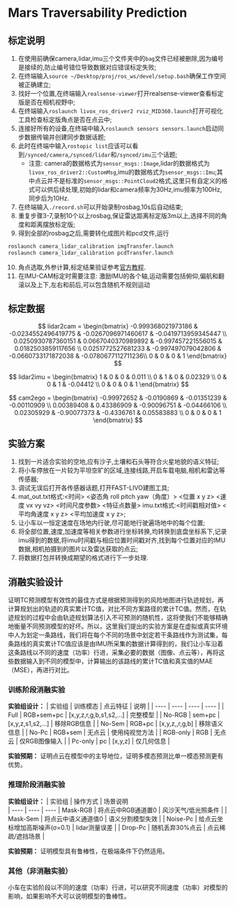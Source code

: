 # Mars Traversability Prediction

## 标定说明
1. 在使用前确保camera,lidar,imu三个文件夹中的`bag`文件已经被删除,因为编号是接续的,防止编号错位导致数据对应错误标定失败;
2. 在终端输入`source ~/Desktop/proj/ros_ws/devel/setup.bash`确保工作空间被正确建立;
3. 找好一个位置,在终端输入`realsense-viewer`打开realsense-viewer查看标定版是否在相机视野中;
4. 在终端输入`roslaunch livox_ros_driver2 rviz_MID360.launch`打开可视化工具检查标定版角点是否在点云中;
5. 连接好所有的设备,在终端中输入`roslaunch sensors sensors.launch`启动同步数据传输并创建同步数据话题;
6. 此时在终端中输入`rostopic list`应该可以看到`/synced/camera`,`/synced/lidar`和`/synced/imu`三个话题;
    - 注意: camera的数据格式为`sensor_msgs::Image`,lidar的数据格式为`livox_ros_driver2::CustomMsg`,imu的数据格式为`sensor_msgs::Imu`;其中点云并不是标准的`sensor_msgs::PointCloud2`格式,这里只有自定义的格式可以供后续处理,初始的lidar和camera频率为30Hz,imu频率为100Hz,同步后为10Hz.
7. 在终端输入`./record.sh`可以开始录制rosbag,10s后自动结束;
8. 重复步骤3-7,录制10个以上rosbag,保证雷达距离标定版3m以上,选择不同的角度和距离摆放标定版;
9. 得到全部的rosbag之后,需要转化成图片和pcd文件,运行
```bash
roslaunch camera_lidar_calibration imgTransfer.launch
roslaunch camera_lidar_calibration pcdTransfer.launch
```
10. 角点选取,外参计算,标定结果验证参考[官方教程](https://github.com/Livox-SDK/livox_camera_lidar_calibration/blob/master/doc_resources/README_cn.md#%E6%AD%A5%E9%AA%A44-%E6%A0%87%E5%AE%9A%E6%95%B0%E6%8D%AE%E8%8E%B7%E5%8F%96).
11. 在IMU-CAM标定时需要注意: 激励IMU的各个轴,运动需要包括俯仰,偏航和翻滚以及上下,左右和前后,可以包含随机不规则运动

## 标定数据
$$
    lidar2cam = \begin{bmatrix}
    -0.999368021973186 & -0.0234552496419775 & -0.0267096971460617 & -0.0419713959345447 \\
    0.0250930787360151 & 0.0667040370989892 & -0.997457221556015 & 0.0182503859117656 \\
    0.0251772527681233 & -0.997497079042806 & -0.0660733171872038 & -0.0780677112711236\\
    0 & 0 & 0 &	1
    \end{bmatrix}
$$

$$
    lidar2imu = \begin{bmatrix}
    1 & 0 & 0 & 0.011 \\
    0 & 1 & 0 & 0.02329 \\
    0 & 0 & 1 & -0.04412 \\
    0 & 0 & 0 & 1
    \end{bmatrix}
$$

$$ 
    cam2ego = \begin{bmatrix}
    -0.99972652 & -0.0190869 &  -0.01351239 & -0.00110909 \\
    0.00389408 &  0.43386909 & -0.90096751 & -0.04466106 \\
    0.02305929 & -0.90077373 & -0.4336761 & 0.05583883 \\
    0 & 0 & 0 & 1
    \end{bmatrix}
$$

## 实验方案
1. 找到一片适合实验的空地,应有沙子,土壤和石头等符合火星地貌的语义特征;
2. 将小车停放在一片较为平坦空旷的区域,连接线路,开启车载电脑,相机和雷达等传感器;
3. 调试无误后打开各传感器话题,打开FAST-LIVO建图工具;
4. mat_out.txt格式:<时间> <姿态角 roll pitch yaw（角度）> <位置 x y z> <速度 vx vy vz> <gyro bias> <acc bias> <时间尺度参数> <特征点数量>
   imu.txt格式:<时间戳相对值> <平均角速度 x y z> <平均加速度 x y z>;
5. 让小车以一恒定速度在场地内行驶,尽可能地行驶遍场地中的每个位置;
6. 将全部位置,速度,加速度等相关参数进行坐标转换,均转换到底盘坐标系下,记录imu得到的数据,将imu时间戳与相应位置时间戳对齐,找到每个位置对应的IMU数据,相机拍摄到的图片以及雷达获取的点云;
7. 将数据打包并转换成期望的格式进行下一步处理.

## 消融实验设计
证明TC预测模型有效性的最佳方式是根据预测得到的风险地图进行轨迹规划，再计算规划出的轨迹的真实累计TC值，对比不同方案路径的累计TC值。然而，在轨迹规划的过程中会由轨迹规划算法引入不可预测的随机性，这将使我们不能够精确地衡量不同预测模型的好坏。所以，这里我们提出的实验方案是在虚拟或真实环境中人为划定一条路线，我们将在每个不同的场景中划定若干条路线作为测试集，每条路线的真实累计TC值应该是由IMU所采集的数据计算得到的，我们让小车沿着这条路线以不同的速度（功率）行进，采集必要的数据（图像、点云等），再将这些数据输入到不同的模型中，计算输出的该路线的累计TC值和真实值的MAE（MSE），再进行对比。
### 训练阶段消融实验
**实验组设计：**
|  实验组   |  训练模态  |  点云特征  | 说明 |
|  ----  | ----  | ---- | ---- |
| Full  | RGB+sem+pc | [x,y,z,r,g,b,s1,s2,...] | 完整模型 |
| No-RGB  | sem+pc | [x,y,z,s1,s2,...] | 移除RGB信息 |
| No-Sem | RGB+pc | [x,y,z,,r,g,b] | 移除语义信息 |
| No-Pc | RGB+sem | 无点云 | 使用纯视觉方法 |
| RGB-only | RGB | 无点云 | 仅RGB图像输入 |
| Pc-only | pc | [x,y,z] | 仅几何信息 |

**实验预期：**
证明点云在模型中的主导地位，证明多模态预测比单一模态预测更有优势。

### 推理阶段消融实验
**实验组设计：**
|  实验组   |  操作方式  |  场景说明  
|  ----  | ----  | ---- 
| Mask-RGB  | 将点云中RGB通道置0 | 风沙天气/低光照条件 | 
| Mask-Sem  | 将点云中语义通道值0 | 语义分割模型失效 |
| Noise-Pc | 给点云坐标增加高斯噪声(σ=0.1) | lidar测量误差 | 
| Drop-Pc | 随机丢弃30%点云 | 点云稀疏/遮挡场景 | 

**实验预期：**
证明模型具有鲁棒性，在极端条件下仍然适用。

### 其他（非消融实验）
小车在实验阶段以不同的速度（功率）行进，可以研究不同速度（功率）对模型的影响，如果影响不大可以说明模型的鲁棒性。
